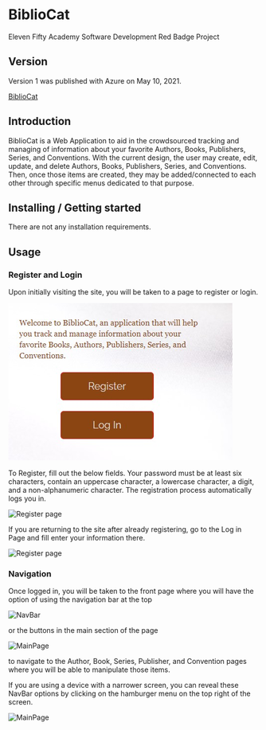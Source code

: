 # BiblioCat
Eleven Fifty Academy Software Development Red Badge Project

## Version
Version 1 was published with Azure on May 10, 2021.

[BiblioCat](https://bibliocat.azurewebsites.net/)

## Introduction

BiblioCat is a Web Application to aid in the crowdsourced tracking and managing of information about your favorite Authors, Books, Publishers, Series, and Conventions. With the current design, the user may create, edit, update, and delete Authors, Books, Publishers, Series, and Conventions. Then, once those items are created, they may be added/connected to each other through specific menus dedicated to that purpose.

## Installing / Getting started

There are not any installation requirements.

## Usage

### Register and Login

Upon initially visiting the site, you will be taken to a page to register or login.

![Login page](/BiblioCat.WebMVC/Content/Assets/FrontPage.jpg)

To Register, fill out the below fields. Your password must be at least six characters, contain an uppercase character, a lowercase character, a digit, and a non-alphanumeric character. The registration process automatically logs you in.

![Register page](/BiblioCat.WebMVC/Content/Assets.RegisterPage.jpg)

If you are returning to the site after already registering, go to the Log in Page and fill enter your information there.

![Register page](/BiblioCat.WebMVC/Content/Assets.LoginPage.jpg)

### Navigation

Once logged in, you will be taken to the front page where you will have the option of using the navigation bar at the top

![NavBar](/BiblioCat.WebMVC/Content/Assets.NavBar.jpg)

or the buttons in the main section of the page

![MainPage](/BiblioCat.WebMVC/Content/Assets.MainPage.jpg)

to navigate to the Author, Book, Series, Publisher, and Convention pages where you will be able to manipulate those items.

If you are using a device with a narrower screen, you can reveal these NavBar options by clicking on the hamburger menu on the top right of the screen.

![MainPage](/BiblioCat.WebMVC/Content/Assets.HamburgerMenu.jpg)

